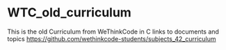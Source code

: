 # WTC_old_curriculum
This is the old Curriculum from WeThinkCode in C
links to documents and topics https://github.com/wethinkcode-students/subjects_42_curriculum

